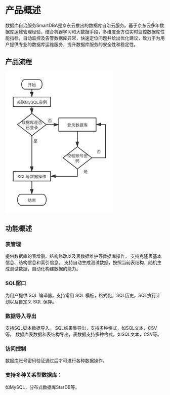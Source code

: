 # 产品概述

数据库自治服务SmartDBA是京东云推出的数据库自治云服务。基于京东云多年数据库运维管理经验，结合机器学习和大数据手段，多维度全方位实时监控数据库性能指标，自动监控及告警数据库异常，快速定位问题并给出优化建议，致力于为用户提供专业的数据库运维服务，提升数据库服务的安全性和稳定性。

## 产品流程

![](../../image/DMS/introduction1.png)

## 功能概述
### 表管理
提供数据库的表增删、结构修改以及表数据维护等数据库操作。
支持克隆表基本信息、结构信息和索引信息。
支持自动生成测试数据，按照当前表结构，随机生成测试数据，自动化构建数据的能力。
	
### SQL窗口
为用户提供 SQL 编译器，支持常用 SQL 模板，格式化，SQL历史，SQL执行计划以及自定义 SQL 保存。
	
### 数据导入导出
支持SQL脚本数据导入。
SQL结果集导出，支持多种格式，如SQL文本，CSV等。
数据库表数据和表结构导出，表数据支持多种格式，如SQL文本，CSV等。
	
### 访问控制
数据库账号密码验证通过后才可进行各种数据操作。
	
### 支持多种关系型数据库：
如MySQL，分布式数据库StarDB等。
